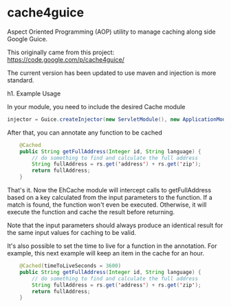 cache4guice
===========

Aspect Oriented Programming (AOP) utility to manage caching along side Google Guice.

This originally came from this project: https://code.google.com/p/cache4guice/

The current version has been updated to use maven and injection is more standard.

h1. Example Usage

In your module, you need to include the desired Cache module

```java
injector = Guice.createInjector(new ServletModule(), new ApplicationModule(), new EhCacheModule());
```

After that, you can annotate any function to be cached

```java
    @Cached
    public String getFullAddress(Integer id, String language) {
        // do something to find and calculate the full address
        String fullAddress = rs.get('address') + rs.get('zip');
        return fullAddress;
    }
```

That's it. Now the EhCache module will intercept calls to getFullAddress based on a key calculated from the input parameters to the function. If a match is found, the function won't even be executed. Otherwise, it will execute the function and cache the result before returning.

Note that the input parameters should always produce an identical result for the same input values for caching to be valid.

It's also possible to set the time to live for a function in the annotation. For example, this next example will keep an item in the cache for an hour.

```java
    @Cached(timeToLiveSeconds = 3600)
    public String getFullAddress(Integer id, String language) {
        // do something to find and calculate the full address
        String fullAddress = rs.get('address') + rs.get('zip');
        return fullAddress;
    }
```
